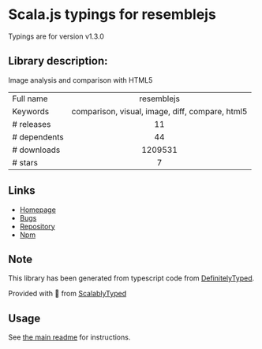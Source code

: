 
# Scala.js typings for resemblejs

Typings are for version v1.3.0

## Library description:
Image analysis and comparison with HTML5

|                    |                 |
| ------------------ | :-------------: |
| Full name          | resemblejs |
| Keywords           | comparison, visual, image, diff, compare, html5 |
| # releases         | 11 |
| # dependents       | 44 |
| # downloads        | 1209531 |
| # stars            | 7 |

## Links
- [Homepage](https://github.com/rsmbl/Resemble.js)
- [Bugs](https://github.com/rsmbl/Resemble.js/issues)
- [Repository](https://github.com/rsmbl/Resemble.js)
- [Npm](https://www.npmjs.com/package/resemblejs)
    


## Note
This library has been generated from typescript code from [DefinitelyTyped](https://definitelytyped.org).

Provided with :purple_heart: from [ScalablyTyped](https://github.com/oyvindberg/ScalablyTyped)

## Usage
See [the main readme](../../readme.md) for instructions.


